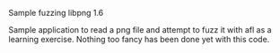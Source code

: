Sample fuzzing libpng 1.6

Sample application to read a png file and attempt
to fuzz it with afl as a learning exercise. Nothing
too fancy has been done yet with this code.
